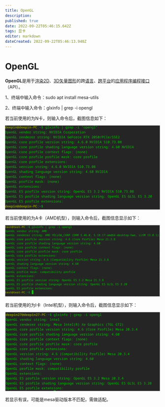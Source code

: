 ```yaml
---
title: OpenGL
description: 
published: true
date: 2022-09-22T05:46:15.642Z
tags: 显卡
editor: markdown
dateCreated: 2022-09-22T05:46:13.940Z
---
```


# OpenGL
**OpenGL**是用于[渲染](https://baike.baidu.com/item/渲染?fromModule=lemma_inlink)[2D](https://baike.baidu.com/item/2D?fromModule=lemma_inlink)、[3D](https://baike.baidu.com/item/3D?fromModule=lemma_inlink)[矢量图形](https://baike.baidu.com/item/矢量图形?fromModule=lemma_inlink)的跨[语言](https://baike.baidu.com/item/语言?fromModule=lemma_inlink)、[跨平台](https://baike.baidu.com/item/跨平台?fromModule=lemma_inlink)的[应用程序编程接口](https://baike.baidu.com/item/应用程序编程接口?fromModule=lemma_inlink)（API）。

1、终端中输入命令：sudo apt install mesa-utils

2、终端中输入命令：glxinfo | grep -i opengl

若当前使用的为N卡，则输入命令后，截图信息如下：

![n卡.png](/for_trans/opengl/n卡.png)

若当前使用的为A卡（AMD机型），则输入命令后，截图信息显示如下：

![a卡.png](/for_trans/opengl/a卡.png)

若当前使用的为I卡（Intel机型），则输入命令后，截图信息显示如下：

![i卡.png](/for_trans/opengl/i卡.png)

若显示有误，可能是mesa驱动版本不匹配，需做适配。

